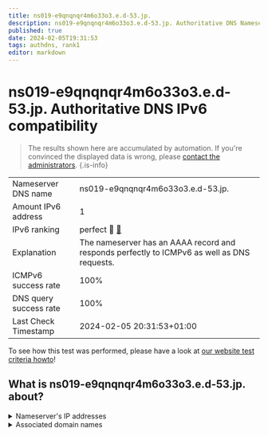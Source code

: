 ```yaml
---
title: ns019-e9qnqnqr4m6o33o3.e.d-53.jp.
description: ns019-e9qnqnqr4m6o33o3.e.d-53.jp. Authoritative DNS Nameserver IPv6 compatibility
published: true
date: 2024-02-05T19:31:53
tags: authdns, rank1
editor: markdown
---
```


# ns019-e9qnqnqr4m6o33o3.e.d-53.jp. Authoritative DNS IPv6 compatibility

> The results shown here are accumulated by automation. If you're convinced the displayed data is wrong, please [contact the administrators](/howto/chat). 
{.is-info}




|   |   |
| - | - |
| Nameserver DNS name | ns019-e9qnqnqr4m6o33o3.e.d-53.jp.
| Amount IPv6 address | 1
| IPv6 ranking | perfect :1st_place_medal: [🔗](/howto/ranking) |
| Explanation | The nameserver has an AAAA record and responds perfectly to ICMPv6 as well as DNS requests. |
| ICMPv6 success rate | 100%|
| DNS query success rate | 100% |
| Last Check Timestamp | 2024-02-05 20:31:53+01:00 |

To see how this test was performed, please have a look at [our website test criteria howto](/howto/testcriteria/authdns)!


## What is ns019-e9qnqnqr4m6o33o3.e.d-53.jp. about?




<details>
<summary>Nameserver's IP addresses</summary>

2001:240:bb81::29:1110

</details>



<details>
<summary>Associated domain names</summary>

www.nochubank.or.jp

</details>
